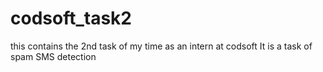 # codsoft_task2
this contains the 2nd task of my time as an intern at codsoft
It is a task of spam SMS detection
